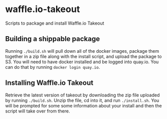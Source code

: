 # waffle.io-takeout
Scripts to package and install Waffle.io Takeout

## Building a shippable package
Running `./build.sh` will pull down all of the docker images, package them together in a zip file along with the install script, and upload the package to S3. You will need to have docker installed and be logged into quay.io. You can do that by running `docker login quay.io`.

## Installing Waffle.io Takeout
Retrieve the latest version of takeout by downloading the zip file uploaded by running `./build.sh`. Unzip the file, cd into it, and run `./install.sh`. You will be prompted for some some information about your install and then the script will take over from there.
